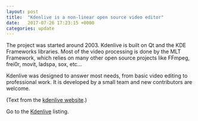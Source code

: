 ```yaml
---
layout: post
title:  "Kdenlive is a non-linear open source video editor"
date:   2017-07-26 17:23:15 +0000
categories: update
---
```


The project was started around 2003.
Kdenlive is built on Qt and the KDE Frameworks libraries. Most of the video
processing is done by the MLT Framework, which relies on many other open source
projects like FFmpeg, frei0r, movit, ladspa, sox, etc…

Kdenlive was designed to answer most needs, from basic video editing to
professional work. It is developed by a small team and new contributors are welcome.

(Text from the <a href="https://kdenlive.org/features/">kdenlive website</a>.)

Go to the <a href="/products/#Kdenlive">Kdenlive</a> listing.

